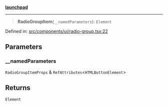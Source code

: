 [**launchpad**](index.md)

***

> **RadioGroupItem**(`__namedParameters`): `Element`

Defined in: [src/components/ui/radio-group.tsx:22](https://github.com/victorbratov/launchpad/blob/6dd13cd77753e59ec2a031fc7279545899826925/src/components/ui/radio-group.tsx#L22)

## Parameters

### \_\_namedParameters

`RadioGroupItemProps` & `RefAttributes`\<`HTMLButtonElement`\>

## Returns

`Element`
